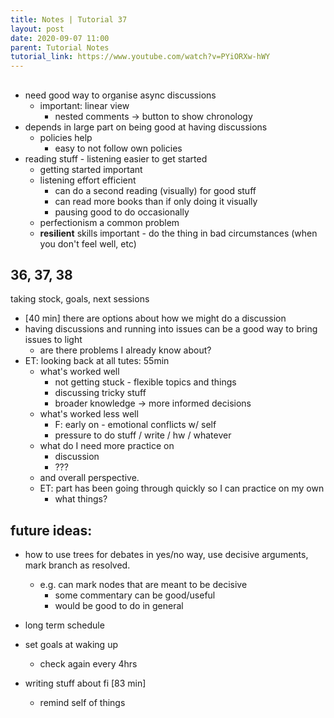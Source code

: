 ```yaml
---
title: Notes | Tutorial 37
layout: post
date: 2020-09-07 11:00
parent: Tutorial Notes
tutorial_link: https://www.youtube.com/watch?v=PYiORXw-hWY
---
```


##

* need good way to organise async discussions
  * important: linear view
    * nested comments -> button to show chronology
* depends in large part on being good at having discussions
  * policies help
    * easy to not follow own policies
* reading stuff - listening easier to get started
  * getting started important
  * listening effort efficient
    * can do a second reading (visually) for good stuff
    * can read more books than if only doing it visually
    * pausing good to do occasionally
  * perfectionism a common problem
  * **resilient** skills important - do the thing in bad circumstances (when you don't feel well, etc)

## 36, 37, 38

taking stock, goals, next sessions

* [40 min] there are options about how we might do a discussion
* having discussions and running into issues can be a good way to bring issues to light
  * are there problems I already know about?
* ET: looking back at all tutes: 55min
  * what's worked well
    * not getting stuck - flexible topics and things
    * discussing tricky stuff
    * broader knowledge -> more informed decisions
  * what's worked less well
    * F: early on - emotional conflicts w/ self
    * pressure to do stuff / write / hw / whatever
  * what do I need more practice on
    * discussion
    * ???
  * and overall perspective.
  * ET: part has been going through quickly so I can practice on my own
    * what things?

## future ideas:

* how to use trees for debates in yes/no way, use decisive arguments, mark branch as resolved.
  * e.g. can mark nodes that are meant to be decisive
    * some commentary can be good/useful
    * would be good to do in general
* long term schedule

* set goals at waking up
  * check again every 4hrs

* writing stuff about fi [83 min]
  * remind self of things
